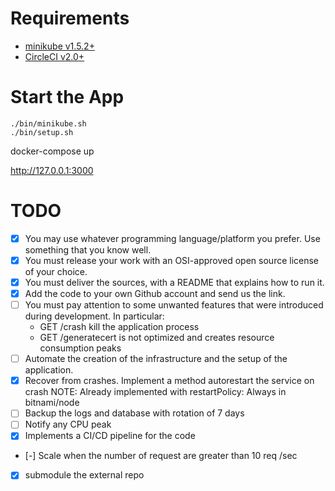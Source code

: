 # Requirements

 - [minikube v1.5.2+](https://minikube.sigs.k8s.io/)
 - [CircleCI v2.0+](https://circleci.com/docs/2.0/local-cli/)

# Start the App

```
./bin/minikube.sh
./bin/setup.sh
```

docker-compose up

http://127.0.0.1:3000

# TODO

 - [X] You may use whatever programming language/platform you prefer. Use something that you know well.
 - [X] You must release your work with an OSI-approved open source license of your choice.
 - [X] You must deliver the sources, with a README that explains how to run it.
 - [X] Add the code to your own Github account and send us the link.
 - [ ] You must pay attention to some unwanted features that were introduced during development. In particular:
   - GET /crash kill the application process
   - GET /generatecert is not optimized and creates resource consumption peaks
 - [ ] Automate the creation of the infrastructure and the setup of the application.
 - [X] Recover from crashes. Implement a method autorestart the service on crash
   NOTE: Already implemented with restartPolicy: Always in bitnami/node
 - [ ] Backup the logs and database with rotation of 7 days
 - [ ] Notify any CPU peak
 - [X] Implements a CI/CD pipeline for the code
 - [-] Scale when the number of request are greater than 10 req /sec
 - [X] submodule the external repo
